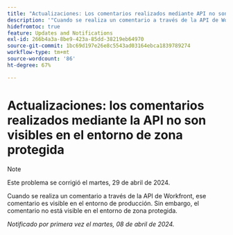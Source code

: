 ```yaml
---
title: "Actualizaciones: Los comentarios realizados mediante API no son visibles en el entorno de espacio aislado"
description: '"Cuando se realiza un comentario a través de la API de Workfront, ese comentario es visible en el entorno de producción. Sin embargo, el comentario no está visible en el entorno de zona protegida.         '''
hidefromtoc: true
feature: Updates and Notifications
exl-id: 266b4a3a-8be9-423a-85dd-38219eb64970
source-git-commit: 1bc69d197e26e8c5543ad03164ebca1839789274
workflow-type: tm+mt
source-wordcount: '86'
ht-degree: 67%

---
```


# Actualizaciones: los comentarios realizados mediante la API no son visibles en el entorno de zona protegida

>[!NOTE]
>
>Este problema se corrigió el martes, 29 de abril de 2024.

Cuando se realiza un comentario a través de la API de Workfront, ese comentario es visible en el entorno de producción. Sin embargo, el comentario no está visible en el entorno de zona protegida.

_Notificado por primera vez el martes, 08 de abril de 2024._

